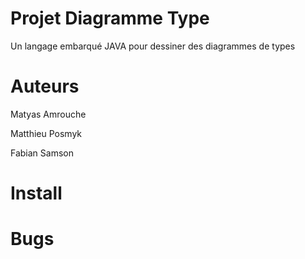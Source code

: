 # Projet Diagramme Type 
Un langage embarqué JAVA pour dessiner des diagrammes de types

# Auteurs
Matyas Amrouche

Matthieu Posmyk

Fabian Samson

# Install

# Bugs


